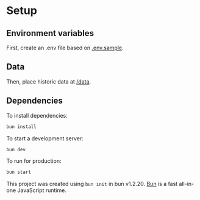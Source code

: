 # Setup

## Environment variables

First, create an .env file based on [.env.sample](./.env.sample).

## Data

Then, place historic data at [/data](/data).

## Dependencies

To install dependencies:

```bash
bun install
```

To start a development server:

```bash
bun dev
```

To run for production:

```bash
bun start
```

This project was created using `bun init` in bun v1.2.20. [Bun](https://bun.com) is a fast all-in-one JavaScript runtime.
